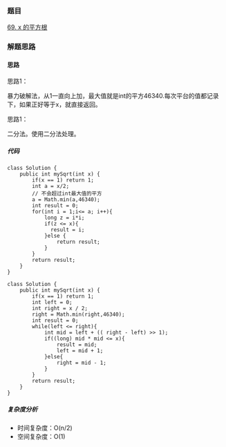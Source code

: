 ### 题目 

[69. x 的平方根 ](https://leetcode.cn/problems/sqrtx/)

### 解题思路

#### 思路

思路1：

暴力破解法，从1一直向上加，最大值就是int的平方46340.每次平台的值都记录下，如果正好等于x，就直接返回。

思路1：

二分法。使用二分法处理。


##### 代码
```
class Solution {
    public int mySqrt(int x) {
        if(x == 1) return 1;
        int a = x/2;
        // 不会超过int最大值的平方
        a = Math.min(a,46340);
        int result = 0;
        for(int i = 1;i<= a; i++){
        	long z = i*i;
            if(z <= x){
              result = i;      
            }else {
                return result;
            }
        }
        return result;
    }
}

class Solution {
    public int mySqrt(int x) {
        if(x == 1) return 1;
        int left = 0;
        int right = x / 2;
        right = Math.min(right,46340);
        int result = 0;
        while(left <= right){
            int mid = left + (( right - left) >> 1);
            if((long) mid * mid <= x){
                result = mid;
                left = mid + 1;
            }else{
                right = mid - 1;
            }
        }
        return result;
    }
}

```
##### 复杂度分析
- 时间复杂度：O(n/2)
- 空间复杂度：O(1)

